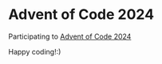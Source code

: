 Advent of Code 2024
===================
Participating to [Advent of Code 2024](https://adventofcode.com/2024)

Happy coding!:)
